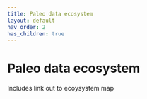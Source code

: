 ```yaml
---
title: Paleo data ecosystem
layout: default
nav_order: 2
has_children: true
---
```


# Paleo data ecosystem

Includes link out to ecoysystem map